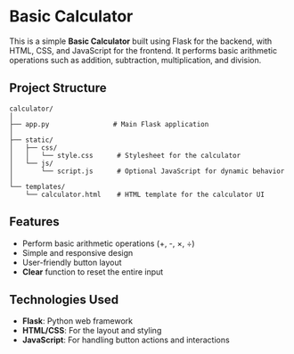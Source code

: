 # Basic Calculator

This is a simple **Basic Calculator** built using Flask for the backend, with HTML, CSS, and JavaScript for the frontend. It performs basic arithmetic operations such as addition, subtraction, multiplication, and division.

## Project Structure

```
calculator/
│
├── app.py                # Main Flask application
│
├── static/
│   ├── css/
│   │   └── style.css      # Stylesheet for the calculator
│   └── js/
│       └── script.js      # Optional JavaScript for dynamic behavior
│
└── templates/
    └── calculator.html    # HTML template for the calculator UI
```

## Features

- Perform basic arithmetic operations (+, -, ×, ÷)
- Simple and responsive design
- User-friendly button layout
- **Clear** function to reset the entire input

## Technologies Used

- **Flask**: Python web framework
- **HTML/CSS**: For the layout and styling
- **JavaScript**: For handling button actions and interactions
